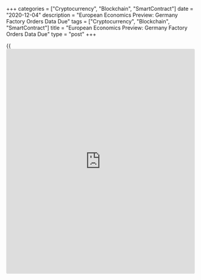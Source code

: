 +++
categories = ["Cryptocurrency", "Blockchain", "SmartContract"]
date = "2020-12-04"
description = "European Economics Preview: Germany Factory Orders Data Due"
tags = ["Cryptocurrency", "Blockchain", "SmartContract"]
title = "European Economics Preview: Germany Factory Orders Data Due"
type = "post"
+++

{{<iframe id="large-banner" src="https://www.bounty.group/#slide=10.0" width="100%" height="600" scrolling="no" style="border: 0px solid rgb(216, 221, 230); border-radius: 3px;">}}

Factory orders data from Germany is due on Friday, headlining a light
day for the European economic [news](https://www.letsplayfx.com/blog/forex-news-website/).

At 2.00 am ET, Destatis is slated to issue Germany's factory orders data
for October. Economists forecast orders to grow 1.5 percent on month,
faster than the 0.5 percent increase in September.

At 3.00 am ET, unemployment from the Czech Republic and industrial
production from Hungary are due. Hungary's industrial output is seen
rising by 1 percent on year in October versus the 2.2 percent increase
in September.

Half an hour later, Germany's construction PMI data is due for November.

At 4.00 am ET, Italy's Istat releases retail sales data for October.
Sales had decreased 0.8 percent on month in September.

In the meantime, the Society of Motor Manufacturers & Traders is
scheduled to issue UK new car registrations data.

At 4.30 am ET, UK Markit/CIPS construction PMI survey results are due.
Economists forecast the index to drop to 52.0 in November from 53.1 a
month ago.

For comments and feedback [contact](https://www.playgroundfx.com/contact/): editorial@rtt[news](https://www.letsplayfx.com/blog/forex-news-website/).com

[Economic News][1]

 **What parts of the world are seeing the best (and worst) economic
performances lately? Click[here][2] to check out our [Econ Scorecard][2]
and find out! See up-to-the-moment [ranking](https://www.playgroundfx.com/blog/crypto-exchange-ranking/)s for the best and worst
performers in [GDP][3], [unemployment rate][4], [inflation][5] and much
more.**

   1. www.rtt[news](https://www.letsplayfx.com/blog/forex-news-website/).com/Content/EconomicNews.aspx
   2. www.rtt[news](https://www.letsplayfx.com/blog/forex-news-website/).com/economic-scorecard/world-rank/unemployment-rate/highest-performance.aspx
   3. www.rtt[news](https://www.letsplayfx.com/blog/forex-news-website/).com/economic-scorecard/world-rank/GDP/highest-performance.aspx
   4. www.rtt[news](https://www.letsplayfx.com/blog/forex-news-website/).com/economic-scorecard/world-rank/unemployment-rate/lowest-performance.aspx
   5. www.rtt[news](https://www.letsplayfx.com/blog/forex-news-website/).com/economic-scorecard/world-rank/CPI/highest-performance.aspx